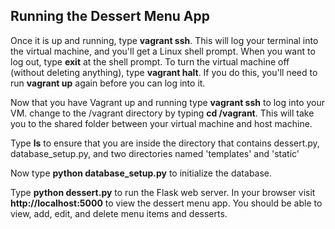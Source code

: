 
## Running the Dessert Menu App
Once it is up and running, type **vagrant ssh**. This will log your terminal into the virtual machine, and you'll get a Linux shell prompt. When you want to log out, type **exit** at the shell prompt.  To turn the virtual machine off (without deleting anything), type **vagrant halt**. If you do this, you'll need to run **vagrant up** again before you can log into it.


Now that you have Vagrant up and running type **vagrant ssh** to log into your VM.  change to the /vagrant directory by typing **cd /vagrant**. This will take you to the shared folder between your virtual machine and host machine.

Type **ls** to ensure that you are inside the directory that contains dessert.py, database_setup.py, and two directories named 'templates' and 'static'

Now type **python database_setup.py** to initialize the database.

Type **python dessert.py** to run the Flask web server. In your browser visit **http://localhost:5000** to view the dessert menu app.  You should be able to view, add, edit, and delete menu items and desserts.
